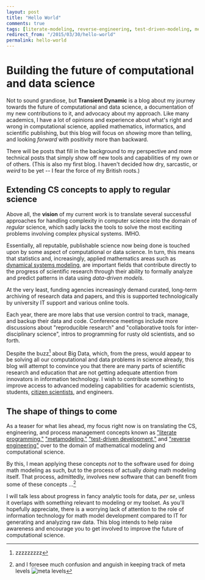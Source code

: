 ```yaml
---
layout: post
title: "Hello World"
comments: true
tags: [literate-modeling, reverse-engineering, test-driven-modeling, metamodeling, discussion]
redirect_from: "/2015/03/30/hello-world"
permalink: hello-world
---
```


# Building the future of computational and data science

Not to sound grandiose, but **Transient Dynamic** is a blog about my
journey towards the future of computational and data science, a
documentation of my new contributions to it, and advocacy about my
approach. Like many academics, I have a lot of opinions and experience
about what's right and wrong in computational science, applied
mathematics, informatics, and scientific publishing, but this blog
will focus on *showing* more than telling, and looking *forward* with
positivity more than backward.

There will be posts that fill in the background to my perspective and
more technical posts that simply show off new tools and capabilities
of my own or of others. (This is also my first blog. I haven't decided
how dry, sarcastic, or *weird* to be yet -- I fear the force of my British roots.)

## Extending CS concepts to apply to regular science

Above all, the **vision** of my current work is to translate several
successful approaches for handling complexity in computer science into
the domain of *regular* science, which sadly lacks the tools to solve
the most exciting problems involving complex physical
systems. IMHO.

Essentially, all reputable, publishable science now being done is
touched upon by some aspect of computational or data science. In turn,
this means that statistics and, increasingly, applied mathematics
areas such as
[dynamical systems modeling](http://en.wikipedia.org/wiki/Dynamical_systems_theory),
are important fields that contribute directly to the progress of
scientific research through their ability to formally analyze and
predict patterns in data using *data-driven models*.

At the very least, funding agencies increasingly demand curated, long-term
archiving of research data and papers, and this is supported
technologically by university IT support and various online tools.

Each year, there are more labs that use version control to track,
manage, and backup their data and code. Conference meetings include
more discussions about "reproducible research" and "collaborative
tools for inter-disciplinary science", intros to programming for rusty
old scientists, and so forth.

Despite the buzz[^1] about Big Data, which, from the press, would
appear to be solving all our computational and data problems in
science already, this blog will attempt to convince you that there are
many parts of scientific research and education that are not getting
adequate attention from innovators in information technology. I wish
to contribute something to improve access to advanced modeling
capabilities for academic scientists, students,
[citizen scientists](http://en.wikipedia.org/wiki/Citizen_science), and
engineers.

## The shape of things to come

As a teaser for what lies ahead, my focus right now is on translating
the CS, engineering, and process management concepts known as
["literate programming,"](http://en.wikipedia.org/wiki/Literate_programming)
["metamodeling,"](http://en.wikipedia.org/wiki/Metamodeling)
["test-driven development,"](http://en.wikipedia.org/wiki/Test-driven_development)
and
["reverse engineering"](http://en.wikipedia.org/wiki/Reverse_engineering)
over to the domain of mathematical modeling and computational
science.

By this, I mean applying these concepts *not* to the software used for
doing math modeling as such, but to the process of actually *doing*
math modeling itself. That process, admittedly, involves new
software that can benefit from some of these concepts ...[^2]

I will talk less about progress in fancy analytic tools for data, *per
se*, unless it overlaps with something relevant to modeling or my toolset. As you'll
hopefully appreciate, there is a worrying lack of attention to the
role of information technology for math model development compared to
IT for generating and analyzing raw data. This blog intends to help
raise awareness and encourage you to get involved to improve the
future of computational science.


[^1]: zzzzzzzzz

[^2]: and I foresee much confusion and anguish in keeping track of meta levels ![meta levels](http://imgs.xkcd.com/comics/hofstadter.png)


